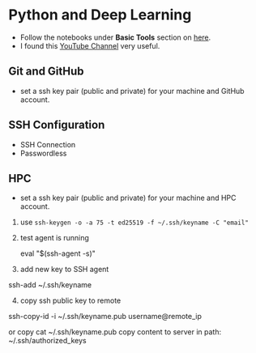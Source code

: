 # Python and Deep Learning


* Follow the notebooks under **Basic Tools** section on [here](https://web.stanford.edu/class/cs224u/background.html).
* I found this [YouTube Channel](https://www.youtube.com/@coreyms/videos) very useful.


## Git and GitHub

* set a ssh key pair (public and private) for your machine and GitHub account.

## SSH Configuration

* SSH Connection
* Passwordless


## HPC

* set a ssh key pair (public and private) for your machine and HPC account.
1. use `ssh-keygen -o -a 75 -t ed25519 -f ~/.ssh/keyname -C "email"`


2. test agent is running

	eval "$(ssh-agent -s)"

3. add new key to SSH agent

ssh-add ~/.ssh/keyname

4. copy ssh public key to remote


ssh-copy-id -i ~/.ssh/keyname.pub username@remote_ip

or copy 
cat ~/.ssh/keyname.pub
copy content to server in path: ~/.ssh/authorized_keys


